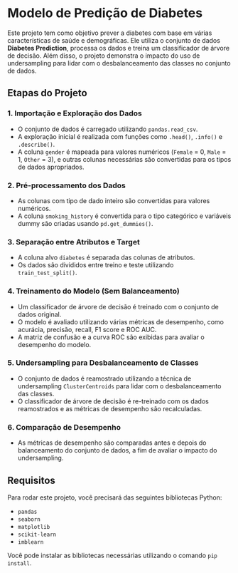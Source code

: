 # Modelo de Predição de Diabetes

Este projeto tem como objetivo prever a diabetes com base em várias características de saúde e demográficas. Ele utiliza o conjunto de dados **Diabetes Prediction**, processa os dados e treina um classificador de árvore de decisão. Além disso, o projeto demonstra o impacto do uso de undersampling para lidar com o desbalanceamento das classes no conjunto de dados.

## Etapas do Projeto

### 1. Importação e Exploração dos Dados
- O conjunto de dados é carregado utilizando `pandas.read_csv`.
- A exploração inicial é realizada com funções como `.head()`, `.info()` e `.describe()`.
- A coluna `gender` é mapeada para valores numéricos (`Female` = 0, `Male` = 1, `Other` = 3), e outras colunas necessárias são convertidas para os tipos de dados apropriados.

### 2. Pré-processamento dos Dados
- As colunas com tipo de dado inteiro são convertidas para valores numéricos.
- A coluna `smoking_history` é convertida para o tipo categórico e variáveis dummy são criadas usando `pd.get_dummies()`.

### 3. Separação entre Atributos e Target
- A coluna alvo `diabetes` é separada das colunas de atributos.
- Os dados são divididos entre treino e teste utilizando `train_test_split()`.

### 4. Treinamento do Modelo (Sem Balanceamento)
- Um classificador de árvore de decisão é treinado com o conjunto de dados original.
- O modelo é avaliado utilizando várias métricas de desempenho, como acurácia, precisão, recall, F1 score e ROC AUC.
- A matriz de confusão e a curva ROC são exibidas para avaliar o desempenho do modelo.

### 5. Undersampling para Desbalanceamento de Classes
- O conjunto de dados é reamostrado utilizando a técnica de undersampling `ClusterCentroids` para lidar com o desbalanceamento das classes.
- O classificador de árvore de decisão é re-treinado com os dados reamostrados e as métricas de desempenho são recalculadas.

### 6. Comparação de Desempenho
- As métricas de desempenho são comparadas antes e depois do balanceamento do conjunto de dados, a fim de avaliar o impacto do undersampling.

## Requisitos

Para rodar este projeto, você precisará das seguintes bibliotecas Python:

- `pandas`
- `seaborn`
- `matplotlib`
- `scikit-learn`
- `imblearn`

Você pode instalar as bibliotecas necessárias utilizando o comando `pip install`.
